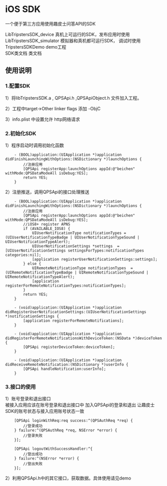 # iOS SDK

一个便于第三方应用使用趣皮士问答API的SDK  

LibTripstersSDK_device      真机上可运行的SDK，发布应用时使用  
LibTripstersSDK_simulator  模拟器和真机都可运行SDK， 调试时使用  
TripstersSDKDemo             demo工程  
SDK类文档                        类文档

## 使用说明
### 1.配置SDK  
  1）将libTripstersSDK.a , QPSApi.h ,QPSApiObject.h 文件加入工程。

  2）工程中target->Other linker flags 添加 -ObjC  
  
  3）info.plist 中设置允许 http网络请求  

### 2.初始化SDK  
1）程序启动时调用初始化函数  
```objc
    - (BOOL)application:(UIApplication *)application didFinishLaunchingWithOptions:(NSDictionary *)launchOptions {
        //注册应用
        [QPSApi registerApp:launchOptions appId:@"beichen" withMode:QPSDataModeAll isDebug:YES];
        return YES;
    }
```

2）注册推送，调用QPSApi的接口处理推送  
```objc
    - (BOOL)application:(UIApplication *)application didFinishLaunchingWithOptions:(NSDictionary *)launchOptions {
        //注册应用
        [QPSApi registerApp:launchOptions appId:@"beichen" withMode:QPSDataModeAll isDebug:YES];
        //iOS8+ register APNS
        if (AVAILABLE_IOS8) {
            UIUserNotificationType notificationTypes = (UIUserNotificationTypeBadge | UIUserNotificationTypeSound | UIUserNotificationTypeAlert);
            UIUserNotificationSettings *settings  = [UIUserNotificationSettings settingsForTypes:notificationTypes categories:nil];
            [application registerUserNotificationSettings:settings];
        } else {
            UIRemoteNotificationType notificationTypes  = (UIRemoteNotificationTypeBadge | UIRemoteNotificationTypeSound | UIRemoteNotificationTypeAlert);
            [application registerForRemoteNotificationTypes:notificationTypes];
        }
        return YES;
    }  

    - (void)application:(UIApplication *)application didRegisterUserNotificationSettings:(UIUserNotificationSettings *)notificationSettings {
        [application registerForRemoteNotifications];
    }  

    - (void)application:(UIApplication *)application didRegisterForRemoteNotificationsWithDeviceToken:(NSData *)deviceToken {
        [QPSApi registerDeviceToken:deviceToken];
    }  

    - (void)application:(UIApplication *)application didReceiveRemoteNotification:(NSDictionary *)userInfo {
        [QPSApi handleNotification:userInfo];
    }
```

### 3.接口的使用  
1）账号登录和退出接口  
    被接入应用应该在账号登录和退出接口中 加入QPSApi的登录和退出 让趣皮士SDK的账号状态与接入应用账号状态一致  
```objc
    [QPSApi loginWithReq:req success:^(QPSAuthReq *req) {
        //登录成功
    } failure:^(QPSAuthReq *req, NSError *error) {
        //登录失败
    }];  

    [QPSApi logoutWithSuccessHandler:^{
        //登出成功
    } failure:^(NSError *error) {
        //登出失败    
    }];
```

2）利用QPSApi.h中的其它接口，获取数据。具体使用请见demo
   

